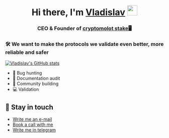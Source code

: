 <h1 align="center">Hi there, I'm <a href="https://twitter.com/unlimitedmolot" target="_blank">Vladislav</a>  
<img src="https://github.com/blackcater/blackcater/raw/main/images/Hi.gif" height="32"/></h1>
<h3 align="center">CEO & Founder of <a href="https://cryptomolotstake.com/" target="_blank">cryptomolot stake🖥</a>

 
 ### 🛠 We want to make the protocols we validate even better, more reliable and safer

[![Vladislav's GitHub stats](https://github-readme-stats.vercel.app/api?username=cryptomolot)](https://github.com/anuraghazra/github-readme-stats)

- 🔭 Bug hunting
- 📃 Documentation audit
- 👯 Community building
- 💻 Validation
## :calling: Stay in touch
- <a href="mailto:unlimitedmolotnorilsk@gmail.com">Write me an e-mail</a>
- [Book a call with me](https://calendly.com/unlimitedmolot/30min)
- [Write me in telegram](https://t.me/Tommmymlt)

  
